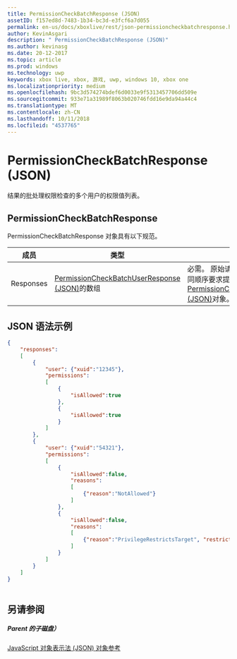 ```yaml
---
title: PermissionCheckBatchResponse (JSON)
assetID: f157ed8d-7483-1b34-bc3d-e3fcf6a7d055
permalink: en-us/docs/xboxlive/rest/json-permissioncheckbatchresponse.html
author: KevinAsgari
description: " PermissionCheckBatchResponse (JSON)"
ms.author: kevinasg
ms.date: 20-12-2017
ms.topic: article
ms.prod: windows
ms.technology: uwp
keywords: xbox live, xbox, 游戏, uwp, windows 10, xbox one
ms.localizationpriority: medium
ms.openlocfilehash: 9bc3d574274bdef6d0033e9f5313457706dd509e
ms.sourcegitcommit: 933e71a31989f8063b020746fdd16e9da94a44c4
ms.translationtype: MT
ms.contentlocale: zh-CN
ms.lasthandoff: 10/11/2018
ms.locfileid: "4537765"
---
```

# <a name="permissioncheckbatchresponse-json"></a>PermissionCheckBatchResponse (JSON)
结果的批处理权限检查的多个用户的权限值列表。 
<a id="ID4EN"></a>

 
## <a name="permissioncheckbatchresponse"></a>PermissionCheckBatchResponse
 
PermissionCheckBatchResponse 对象具有以下规范。
 
| 成员| 类型| 描述| 
| --- | --- | --- | 
| Responses| [PermissionCheckBatchUserResponse (JSON)](json-permissioncheckbatchuserresponse.md)的数组| 必需。 原始请求中，如请求中所示的相同顺序要求提供每项权限[PermissionCheckBatchUserResponse (JSON)](json-permissioncheckbatchuserresponse.md)对象。| 
  
<a id="ID4EQB"></a>

 
## <a name="sample-json-syntax"></a>JSON 语法示例
 

```json
{
    "responses":
    [
        {
            "user": {"xuid":"12345"},
            "permissions":
            [
                {
                    "isAllowed":true
                },
                {
                    "isAllowed":true
                }
            ]
        },
        {
            "user": {"xuid":"54321"},
            "permissions":
            [
                {
                    "isAllowed":false,
                    "reasons":
                    [
                        {"reason":"NotAllowed"}
                    ]
                },
                {
                    "isAllowed":false,
                    "reasons":
                    [
                        {"reason":"PrivilegeRestrictsTarget", "restrictedSetting":"AllowProfileViewing"}
                    ]
                }
            ]
        }
    ]
}
    
```

  
<a id="ID4EZB"></a>

 
## <a name="see-also"></a>另请参阅
 
<a id="ID4E2B"></a>

 
##### <a name="parent"></a>Parent 的子磁盘） 

[JavaScript 对象表示法 (JSON) 对象参考](atoc-xboxlivews-reference-json.md)

   